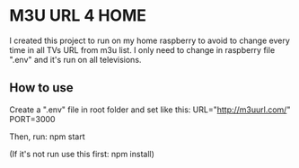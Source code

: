 # M3U URL 4 HOME
I created this project to run on my home raspberry to avoid to change every time in all TVs URL from m3u list.
I only need to change in raspberry file ".env" and it's run on all televisions.

## How to use
Create a ".env" file in root folder and set like this:
URL="http://m3uurl.com/"
PORT=3000

Then, run:
npm start

(If it's not run use this first: npm install)